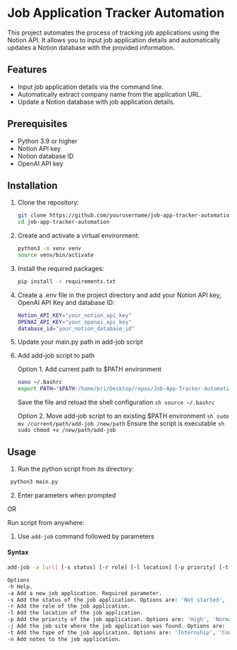 # Job Application Tracker Automation

This project automates the process of tracking job applications using the Notion API. It allows you to input job application details and automatically updates a Notion database with the provided information.

## Features

- Input job application details via the command line.
- Automatically extract company name from the application URL.
- Update a Notion database with job application details.

## Prerequisites

- Python 3.9 or higher
- Notion API key
- Notion database ID
- OpenAI API key

## Installation

1. Clone the repository:
   
    ```sh
    git clone https://github.com/yourusername/job-app-tracker-automation.git
    cd job-app-tracker-automation
    ```
    
3. Create and activate a virtual environment:
   
   ```sh
   python3 -m venv venv
   source venv/bin/activate
   ```
   
4. Install the required packages:

    ```sh
   pip install -r requirements.txt
   ```

5. Create a .env file in the project directory and add your Notion API key, OpenAI API Key and database ID:

    ```sh
   Notion_API_KEY="your_notion_api_key"
   OPENAI_API_KEY="your_openai_api_key"
   database_id="your_notion_database_id"
   ```
6. Update your main.py path in add-job script

7. Add add-job script to path

     Option 1. Add current path to $PATH environment
     ```sh
     nano ~/.bashrc
     export PATH="$PATH:/home/pri/Desktop/repos/Job-App-Tracker-Automation"
     ```
     Save the file and reload the shell configuration
       ```sh
         source ~/.bashrc```

     Option 2. Move add-job script to an existing $PATH environment
       ```sh
         sudo mv /current/path/add-job /new/path```
    Ensure the script is executable
       ```sh
          sudo chmod +x /new/path/add-job```
    
## Usage

1. Run the python script from its directory:

  ```sh
   python3 main.py
  ```

2. Enter parameters when prompted

OR

Run script from anywhere:

1. Use ```add-job``` command followed by parameters

#### Syntax

```sh
add-job -a [url] [-s status] [-r role] [-l location] [-p priority] [-t type] [-j job-site] [-n notes]

Options
-h Help.
-a Add a new job application. Required parameter.
-s Add the status of the job application. Options are: 'Not started', 'Applied', 'In progress', 'Responded', 'Rejected', 'Dropped', 'Interviewing Stage'.
-r Add the role of the job application.
-l Add the location of the job application.
-p Add the priority of the job application. Options are: 'High', 'Normal', 'Low'.
-j Add the job site where the job application was found. Options are: 'Indeed', 'NewGrad-jobs', 'Otta', 'Handshake', 'Google Jobs'.
-t Add the type of the job application. Options are: 'Internship', 'Contract', 'Part-time', 'Full-time'.
-n Add notes to the job application.
```
